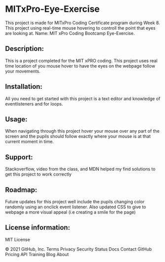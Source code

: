 # MITxPro-Eye-Exercise
This project is made for MITxPro Coding Certificate program during Week 8. This project using real-time mouse hovering to controll the point that eyes are looking at.
Name:
MIT xPro Coding Bootcamp Eye-Exercise.

## Description:
This is a project completed for the MIT xPRO coding. This project uses real time location of you mouse hover to have the eyes on the webpage follow your movements.

## Installation:
All you need to get started with this project is a text editor and knowledge of eventlisteners and for loops.

## Usage:
When navigating through this project hover your mouse over any part of the screen and the pupils should follow exactly where your mouse is at that current moment in time.

## Support:
Stackoverflow, video from the class, and MDN helped my find solutions to get this project to work correctly

## Roadmap:
Future updates for this project well include the pupils changing color randomly using an onclick event listener. Also updated CSS to give to webpage a more visual appeal (i.e creating a smile for the page)

## License information:
MIT License

© 2021 GitHub, Inc.
Terms
Privacy
Security
Status
Docs
Contact GitHub
Pricing
API
Training
Blog
About
